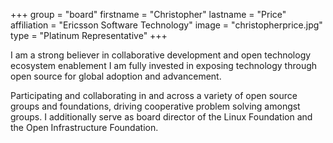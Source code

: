 +++
group = "board"
firstname = "Christopher"
lastname = "Price"
affiliation = "Ericsson Software Technology"
image = "christopherprice.jpg"
type = "Platinum Representative"
+++

I am a strong believer in collaborative development and open technology ecosystem enablement I am fully invested in exposing technology through open source for global adoption and advancement.

Participating and collaborating in and across a variety of open source groups and foundations, driving cooperative problem solving amongst groups.  I additionally serve as board director of the Linux Foundation and the Open Infrastructure Foundation.
